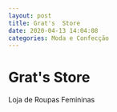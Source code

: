 ```yaml
---
layout: post
title: Grat's  Store
date: 2020-04-13 14:04:08 
categories: Moda e Confecção
---
```


# Grat's  Store

Loja de Roupas Femininas
